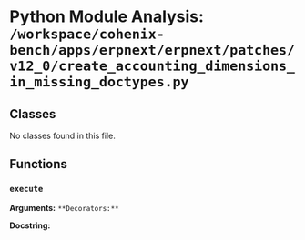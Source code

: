 # Python Module Analysis: `/workspace/cohenix-bench/apps/erpnext/erpnext/patches/v12_0/create_accounting_dimensions_in_missing_doctypes.py`

## Classes

No classes found in this file.


## Functions

### `execute`
**Arguments:** ``
**Decorators:** ``

**Docstring:**
```

```

